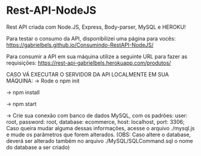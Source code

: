 # Rest-API-NodeJS
Rest API criada com Node.JS, Express, Body-parser, MySQL e HEROKU!

Para testar o consumo da API, disponibilizei uma página para vocês: https://gabrielbels.github.io/Consumindo-RestAPI-NodeJS/

Para consumir a API em sua máquina utilize a seguinte URL para fazer as requisições: https://rest-api-gabrielbels.herokuapp.com/produtos/

CASO VÁ EXECUTAR O SERVIDOR DA API LOCALMENTE EM SUA MÁQUINA:
-> Rode o npm init 

-> npm install 

-> npm start

-> Crie sua conexão com banco de dados MySQL, com os padrões:
	user: root,
	password: root,
	database: ecommerce,
	host: localhost,
	port: 3306;
Caso queira mudar alguma dessas informações, acesse o arquivo ./mysql.js e mude os parâmetros que forem alterados. 
	(OBS: Caso altere o database, deverá ser alterado também no arquivo ./MySQL/SQLCommand.sql o nome do database a ser criado)

